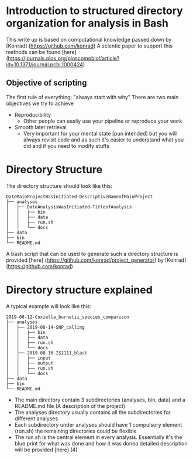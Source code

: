 # Introduction to structured directory organization for analysis in Bash

This write up is based on computational knowledge passed down by [Konrad] (https://github.com/konrad)
A scientic paper to support this methods can be found [here] (https://journals.plos.org/ploscompbiol/article?id=10.1371/journal.pcbi.1000424)

## Objective of scripting

The first rule of everything; "always start with why"
There are two main objectives we try to achieve
- Reproducibility
	- Other people can easily use your pipeline or reproduce your work
- Smooth later retrieval
	- Very important for your mental state [pun intended] but you will always revisit code and as such it's easier to understand what you did and if you need to modify stuffs

# Directory Structure

The directory structure should look like this: 
 
```
DateMainProjectWasInitiated-DescriptiveNameofMainProject
├── analyses
│   ├── DateAnalysisWasInitiated-TitleofAnalysis
│   │   ├── bin
│   │   ├── data
│   │   ├── run.sh
│   │   └── docs
├── data
├── bin
└── README.md
```

A bash script that can be used to generate such a directory structure is provided [here] (https://github.com/konrad/project_generator) by [Konrad] (https://github.com/konrad) 

# Directory structure explained

A typical example will look like this:  

```
2019-08-12-Coxiella_burnetii_species_comparison
├── analyses
│   ├── 2019-08-14-SNP_calling
│   │   ├── bin
│   │   ├── data
│   │   ├── run.sh
│   │   └── docs
│   ├── 2019-08-16-IS1111_blast
│   │   ├── input
│   │   ├── output
│   │   ├── run.sh
│   │   └── docs
├── data
├── bin
└── README.md
```
- The main directory contain 3 subdirectories (analyses, bin, data) and a README.md file (A description of the project)
- The analyses directory usually contains all the subdirectories for different analyses
- Each subdirectory under analyses should have 1 compulsory element (run.sh) the remaining directories could be flexible
- The run.sh is the central element in every analysis. Essentially it's the blue print for what was done and how it was donea detailed description will be provided [here] (4)
